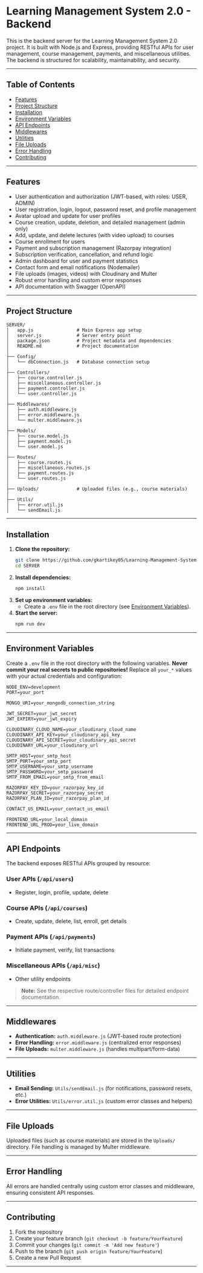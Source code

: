 # Learning Management System 2.0 - Backend

This is the backend server for the Learning Management System 2.0 project. It is built with Node.js and Express, providing RESTful APIs for user management, course management, payments, and miscellaneous utilities. The backend is structured for scalability, maintainability, and security.

---

## Table of Contents

- [Features](#features)
- [Project Structure](#project-structure)
- [Installation](#installation)
- [Environment Variables](#environment-variables)
- [API Endpoints](#api-endpoints)
- [Middlewares](#middlewares)
- [Utilities](#utilities)
- [File Uploads](#file-uploads)
- [Error Handling](#error-handling)
- [Contributing](#contributing)

---

## Features

- User authentication and authorization (JWT-based, with roles: USER, ADMIN)
- User registration, login, logout, password reset, and profile management
- Avatar upload and update for user profiles
- Course creation, update, deletion, and detailed management (admin only)
- Add, update, and delete lectures (with video upload) to courses
- Course enrollment for users
- Payment and subscription management (Razorpay integration)
- Subscription verification, cancellation, and refund logic
- Admin dashboard for user and payment statistics
- Contact form and email notifications (Nodemailer)
- File uploads (images, videos) with Cloudinary and Multer
- Robust error handling and custom error responses
- API documentation with Swagger (OpenAPI)

---

## Project Structure

```
SERVER/
│   app.js                # Main Express app setup
│   server.js             # Server entry point
│   package.json          # Project metadata and dependencies
│   README.md             # Project documentation
│
├── Config/
│   └── dbConnection.js   # Database connection setup
│
├── Controllers/
│   ├── course.controller.js
│   ├── miscellaneous.controller.js
│   ├── payment.controller.js
│   └── user.controller.js
│
├── Middlewares/
│   ├── auth.middleware.js
│   ├── error.middleware.js
│   └── multer.middleware.js
│
├── Models/
│   ├── course.model.js
│   ├── payment.model.js
│   └── user.model.js
│
├── Routes/
│   ├── course.routes.js
│   ├── miscellaneous.routes.js
│   ├── payment.routes.js
│   └── user.routes.js
│
├── Uploads/              # Uploaded files (e.g., course materials)
│
├── Utils/
│   ├── error.util.js
│   └── sendEmail.js
```

---

## Installation

1. **Clone the repository:**
   ```bash
   git clone https://github.com/gkartikey05/Learning-Management-System-2.0.git
   cd SERVER
   ```
2. **Install dependencies:**
   ```bash
   npm install
   ```
3. **Set up environment variables:**
   - Create a `.env` file in the root directory (see [Environment Variables](#environment-variables)).
4. **Start the server:**
   ```bash
   npm run dev
   ```

---

## Environment Variables

Create a `.env` file in the root directory with the following variables. **Never commit your real secrets to public repositories!**
Replace all `your_*` values with your actual credentials and configuration:

```
NODE_ENV=development
PORT=your_port

MONGO_URI=your_mongodb_connection_string

JWT_SECRET=your_jwt_secret
JWT_EXPIRY=your_jwt_expiry

CLOUDINARY_CLOUD_NAME=your_cloudinary_cloud_name
CLOUDINARY_API_KEY=your_cloudinary_api_key
CLOUDINARY_API_SECRET=your_cloudinary_api_secret
CLOUDINARY_URL=your_cloudinary_url

SMTP_HOST=your_smtp_host
SMTP_PORT=your_smtp_port
SMTP_USERNAME=your_smtp_username
SMTP_PASSWORD=your_smtp_password
SMTP_FROM_EMAIL=your_smtp_from_email

RAZORPAY_KEY_ID=your_razorpay_key_id
RAZORPAY_SECRET=your_razorpay_secret
RAZORPAY_PLAN_ID=your_razorpay_plan_id

CONTACT_US_EMAIL=your_contact_us_email

FRONTEND_URL=your_local_domain
FRONTEND_URL_PROD=your_live_domain
```

---

## API Endpoints

The backend exposes RESTful APIs grouped by resource:

### User APIs (`/api/users`)

- Register, login, profile, update, delete

### Course APIs (`/api/courses`)

- Create, update, delete, list, enroll, get details

### Payment APIs (`/api/payments`)

- Initiate payment, verify, list transactions

### Miscellaneous APIs (`/api/misc`)

- Other utility endpoints

> **Note:** See the respective route/controller files for detailed endpoint documentation.

---

## Middlewares

- **Authentication:** `auth.middleware.js` (JWT-based route protection)
- **Error Handling:** `error.middleware.js` (centralized error responses)
- **File Uploads:** `multer.middleware.js` (handles multipart/form-data)

---

## Utilities

- **Email Sending:** `Utils/sendEmail.js` (for notifications, password resets, etc.)
- **Error Utilities:** `Utils/error.util.js` (custom error classes and helpers)

---

## File Uploads

Uploaded files (such as course materials) are stored in the `Uploads/` directory. File handling is managed by Multer middleware.

---

## Error Handling

All errors are handled centrally using custom error classes and middleware, ensuring consistent API responses.

---

## Contributing

1. Fork the repository
2. Create your feature branch (`git checkout -b feature/YourFeature`)
3. Commit your changes (`git commit -m 'Add new feature'`)
4. Push to the branch (`git push origin feature/YourFeature`)
5. Create a new Pull Request

---
